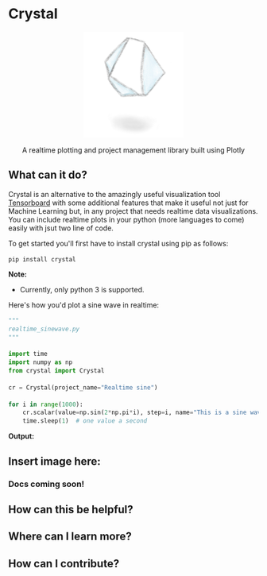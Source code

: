 # Crystal

<p align=center>

<img src="https://raw.githubusercontent.com/Naresh1318/crystal/master/README/crystal_logo_cropped.png" alt="crystal logo" width=40%/>

<p align="center"> A realtime plotting and project management library built using Plotly </p>
 
</p>


## What can it do?

Crystal is an alternative to the amazingly useful visualization tool
[Tensorboard](https://github.com/tensorflow/tensorboard) with some additional features that 
make it useful not just for Machine Learning but, in any project that needs realtime data 
visualizations. You can include realtime plots in your python (more languages to come) easily 
with jsut two line of code.

To get started you'll first have to install crystal using pip as follows:

`pip install crystal`

**Note:** 
* Currently, only python 3 is supported.


Here's how you'd plot a sine wave in realtime:

```python 
"""
realtime_sinewave.py
"""

import time
import numpy as np
from crystal import Crystal

cr = Crystal(project_name="Realtime sine")

for i in range(1000):
    cr.scalar(value=np.sin(2*np.pi*i), step=i, name="This is a sine wave")
    time.sleep(1)  # one value a second

```

**Output:**

## Insert image here:


### Docs coming soon!


## How can this be helpful?

## Where can I learn more?

## How can I contribute?

